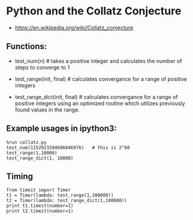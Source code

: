 # Python and the Collatz Conjecture
- https://en.wikipedia.org/wiki/Collatz_conjecture

## Functions:
- test_num(n)  # takes a positive integer and calculates the number of steps to converge to 1

- test_range(init, final)  # calculates convergance for a range of positive integers

-  test_range_dict(init, final)    # calculates convergance for a range of positive integers using an optimized routine which utilizes previously found values in the range.

## Example usages in ipython3:
```
%run collatz.py
test_num(1152921504606846976)   # this is 2^60
test_range(1,10000)
test_range_dict(1, 10000)
```

## Timing
```
from timeit import Timer
t1 = Timer(lambda: test_range(1,100000))
t2 = Timer(lambda: test_range_dict(1,100000))
print t1.timeit(number=1)
print t2.timeit(number=1)
```
